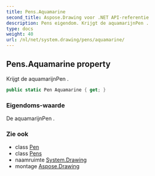 ```yaml
---
title: Pens.Aquamarine
second_title: Aspose.Drawing voor .NET API-referentie
description: Pens eigendom. Krijgt de aquamarijnPen .
type: docs
weight: 40
url: /nl/net/system.drawing/pens/aquamarine/
---
```

## Pens.Aquamarine property

Krijgt de aquamarijnPen .

```csharp
public static Pen Aquamarine { get; }
```

### Eigendoms-waarde

De aquamarijnPen .

### Zie ook

* class [Pen](../../pen/)
* class [Pens](../)
* naamruimte [System.Drawing](../../pens/)
* montage [Aspose.Drawing](../../../)


